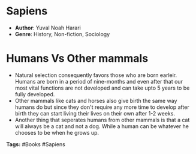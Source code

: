 # Sapiens
- **Author**: Yuval Noah Harari 
- **Genre**: History, Non-fiction, Sociology 

# Humans Vs Other mammals
- Natural selection consequently favors those who are born earleir. Humans are born in a period of nine-months and even after that our most vital functions are not developed and can take upto 5 years to be fully developed.
- Other mammals like cats and horses also give birth the same way humans do but since they don't require any more time to develop after birth they can start living their lives on their own after 1-2 weeks.
- Another thing that seperates humans from other mammals is that a cat will always be a cat and not a dog. While a human can be whatever he chooses to be when he grows up.

**Tags:** #Books #Sapiens